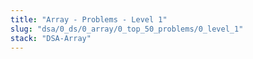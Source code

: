 ```yaml
---
title: "Array - Problems - Level 1"
slug: "dsa/0_ds/0_array/0_top_50_problems/0_level_1"
stack: "DSA-Array"
---
```


